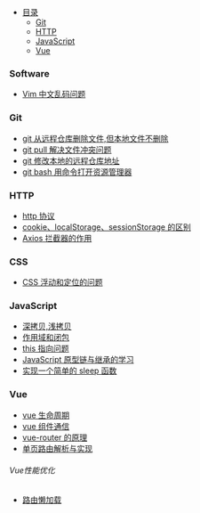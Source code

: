 <!-- START doctoc generated TOC please keep comment here to allow auto update -->
<!-- DON'T EDIT THIS SECTION, INSTEAD RE-RUN doctoc TO UPDATE -->


- [目录](#%E7%9B%AE%E5%BD%95)
  - [Git](#git)
  - [HTTP](#http)
  - [JavaScript](#javascript)
  - [Vue](#vue)

<!-- END doctoc generated TOC please keep comment here to allow auto update -->

### Software

- [Vim 中文乱码问题](../../issues/8)

### Git

- [git 从远程仓库删除文件,但本地文件不删除](../../issues/4)
- [git pull 解决文件冲突问题](../../issues/15)
- [git 修改本地的远程仓库地址](../../issues/6)
- [git bash 用命令打开资源管理器](../../issues/13)

### HTTP

- [http 协议](./http/http协议.md)
- [cookie、localStorage、sessionStorage 的区别](./http/cookie和localStorage.md)
- [Axios 拦截器的作用](../../issues/11)

### CSS

- [CSS 浮动和定位的问题](../../issues/10)

### JavaScript

- [深拷贝,浅拷贝](./js/深拷贝,浅拷贝.md)
- [作用域和闭包](./js/作用域与闭包.md)
- [this 指向问题](./js/this指向问题以及call,apply,bind的区别.md)
- [JavaScript 原型链与继承的学习](./js/js原型链与继承.md)
- [实现一个简单的 sleep 函数](./js/实现一个简单的sleep函数.md)

### Vue

- [vue 生命周期](./vue/vue生命周期.md)
- [vue 组件通信](./vue/vue组件通信.md)
- [vue-router 的原理](./vue/vue-router.md)
- [单页路由解析与实现](https://github.com/chenqf/frontEndBlog/issues/11)
###### Vue性能优化
- [路由懒加载](../../issues/7)
